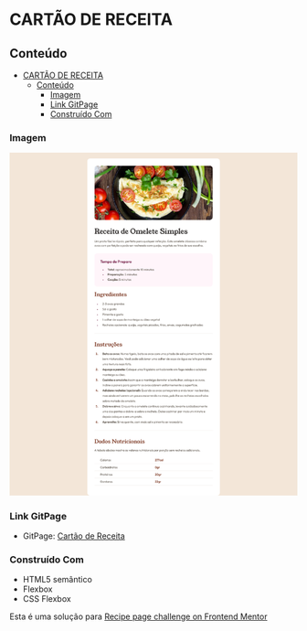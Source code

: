 # CARTÃO DE RECEITA


## Conteúdo

- [CARTÃO DE RECEITA](#cartão-de-receita)
  - [Conteúdo](#conteúdo)
    - [Imagem](#imagem)
    - [Link GitPage](#link-gitpage)
    - [Construído Com](#construído-com)



### Imagem

![Cartão de Receita](card-receita.png)


### Link GitPage

- GitPage: [Cartão de Receita](https://marcelacostaa.github.io/card-receita/)


### Construído Com

- HTML5 semântico
- Flexbox
- CSS Flexbox

Esta é uma solução para [Recipe page challenge on Frontend Mentor](https://www.frontendmentor.io/challenges/recipe-page-KiTsR8QQKm)
